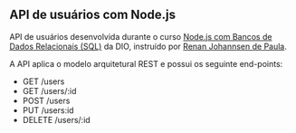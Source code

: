 ## API de usuários com Node.js

API de usuários desenvolvida durante o curso [Node.js com Bancos de Dados Relacionais (SQL)](https://web.dio.me/course/nodejs-com-bancos-de-dados-relacionais-sql) da DIO, instruído por [Renan Johannsen de Paula](https://www.linkedin.com/in/renanjpaula).

A API aplica o modelo arquitetural REST e possui os seguinte end-points:

- GET /users
- GET /users/:id
- POST /users
- PUT /users:id
- DELETE /users/:id